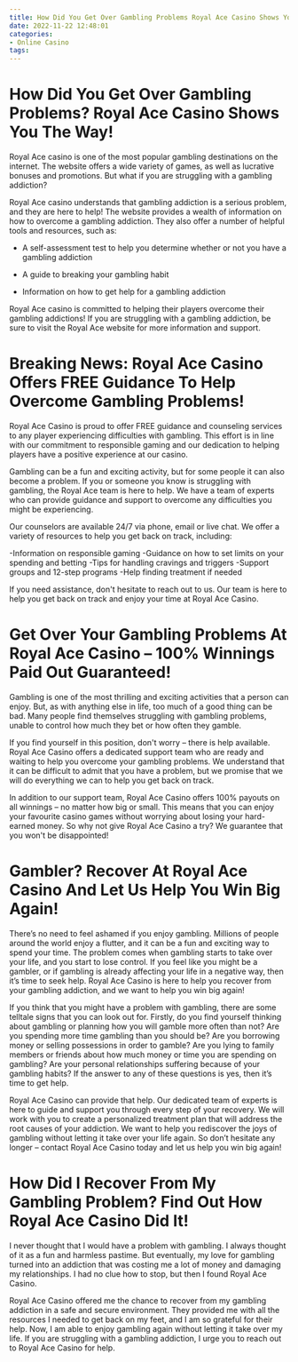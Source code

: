 ```yaml
---
title: How Did You Get Over Gambling Problems Royal Ace Casino Shows You The Way!
date: 2022-11-22 12:48:01
categories:
- Online Casino
tags:
---
```



#  How Did You Get Over Gambling Problems? Royal Ace Casino Shows You The Way!

 Royal Ace casino is one of the most popular gambling destinations on the internet. The website offers a wide variety of games, as well as lucrative bonuses and promotions. But what if you are struggling with a gambling addiction?

Royal Ace casino understands that gambling addiction is a serious problem, and they are here to help! The website provides a wealth of information on how to overcome a gambling addiction. They also offer a number of helpful tools and resources, such as:

- A self-assessment test to help you determine whether or not you have a gambling addiction

- A guide to breaking your gambling habit

- Information on how to get help for a gambling addiction

Royal Ace casino is committed to helping their players overcome their gambling addictions! If you are struggling with a gambling addiction, be sure to visit the Royal Ace website for more information and support.

#  Breaking News: Royal Ace Casino Offers FREE Guidance To Help Overcome Gambling Problems!

Royal Ace Casino is proud to offer FREE guidance and counseling services to any player experiencing difficulties with gambling. This effort is in line with our commitment to responsible gaming and our dedication to helping players have a positive experience at our casino.

Gambling can be a fun and exciting activity, but for some people it can also become a problem. If you or someone you know is struggling with gambling, the Royal Ace team is here to help. We have a team of experts who can provide guidance and support to overcome any difficulties you might be experiencing.

Our counselors are available 24/7 via phone, email or live chat. We offer a variety of resources to help you get back on track, including:

-Information on responsible gaming
-Guidance on how to set limits on your spending and betting
-Tips for handling cravings and triggers
-Support groups and 12-step programs
-Help finding treatment if needed

If you need assistance, don't hesitate to reach out to us. Our team is here to help you get back on track and enjoy your time at Royal Ace Casino.

#  Get Over Your Gambling Problems At Royal Ace Casino – 100% Winnings Paid Out Guaranteed!

Gambling is one of the most thrilling and exciting activities that a person can enjoy. But, as with anything else in life, too much of a good thing can be bad. Many people find themselves struggling with gambling problems, unable to control how much they bet or how often they gamble.

If you find yourself in this position, don't worry – there is help available. Royal Ace Casino offers a dedicated support team who are ready and waiting to help you overcome your gambling problems. We understand that it can be difficult to admit that you have a problem, but we promise that we will do everything we can to help you get back on track.

In addition to our support team, Royal Ace Casino offers 100% payouts on all winnings – no matter how big or small. This means that you can enjoy your favourite casino games without worrying about losing your hard-earned money. So why not give Royal Ace Casino a try? We guarantee that you won't be disappointed!

#  Gambler? Recover At Royal Ace Casino And Let Us Help You Win Big Again! 

There’s no need to feel ashamed if you enjoy gambling. Millions of people around the world enjoy a flutter, and it can be a fun and exciting way to spend your time. The problem comes when gambling starts to take over your life, and you start to lose control. If you feel like you might be a gambler, or if gambling is already affecting your life in a negative way, then it’s time to seek help. Royal Ace Casino is here to help you recover from your gambling addiction, and we want to help you win big again!

If you think that you might have a problem with gambling, there are some telltale signs that you can look out for. Firstly, do you find yourself thinking about gambling or planning how you will gamble more often than not? Are you spending more time gambling than you should be? Are you borrowing money or selling possessions in order to gamble? Are you lying to family members or friends about how much money or time you are spending on gambling? Are your personal relationships suffering because of your gambling habits? If the answer to any of these questions is yes, then it’s time to get help.

Royal Ace Casino can provide that help. Our dedicated team of experts is here to guide and support you through every step of your recovery. We will work with you to create a personalized treatment plan that will address the root causes of your addiction. We want to help you rediscover the joys of gambling without letting it take over your life again. So don’t hesitate any longer – contact Royal Ace Casino today and let us help you win big again!

#  How Did I Recover From My Gambling Problem? Find Out How Royal Ace Casino Did It!

I never thought that I would have a problem with gambling. I always thought of it as a fun and harmless pastime. But eventually, my love for gambling turned into an addiction that was costing me a lot of money and damaging my relationships. I had no clue how to stop, but then I found Royal Ace Casino.

Royal Ace Casino offered me the chance to recover from my gambling addiction in a safe and secure environment. They provided me with all the resources I needed to get back on my feet, and I am so grateful for their help. Now, I am able to enjoy gambling again without letting it take over my life. If you are struggling with a gambling addiction, I urge you to reach out to Royal Ace Casino for help.